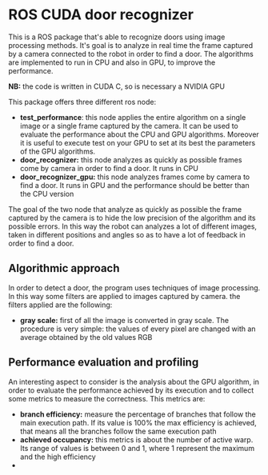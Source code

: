 # ROS CUDA door recognizer
This is a ROS package that's able to recognize doors using image processing methods. It's goal is to analyze in real time the frame captured by a camera connected to the robot in order to find a door. The algorithms are implemented to run in CPU and also in GPU, to improve the performance.

**NB:** the code is written in CUDA C, so is necessary a NVIDIA GPU

This package offers three different ros node:

* **test_performance**: this node applies the entire algorithm on a single image or a single frame captured by the camera. It can be used to evaluate the performance about the CPU and GPU algorithms. Moreover it is useful to execute test on your GPU to set at its best the parameters of the GPU algorithms.
* **door_recognizer:** this node analyzes as quickly as possible frames come by camera in order to find a door. It runs in CPU 
* **door_recognizer_gpu:** this node analyzes frames come by camera to find a door. It runs in GPU and the performance should be better than the CPU version

The goal of the two node that analyze as quickly as possible the frame captured by the camera is to hide the low precision of the algorithm and its possible errors. In this way the robot can analyzes a lot of different images, taken in different positions and angles so as to have a lot of feedback in order to find a door.

## Algorithmic approach

In order to detect a door, the program uses techniques of image processing. In this way some filters are applied to images captured by camera. the filters applied are the following:

* **gray scale:** first of all the image is converted in gray scale. The procedure is very simple: the values of every pixel are changed with an average obtained by the old values RGB

## Performance evaluation and profiling

An interesting aspect to consider is the analysis about the GPU algorithm, in order to evaluate the performance achieved by its execution and to collect some metrics to measure the correctness. This metrics are:

* **branch efficiency:** measure the percentage of branches that follow the main execution path. If its value is 100% the max efficiency is achieved, that means all the branches follow the same execution path
* **achieved occupancy:** this metrics is about the number of active warp. Its range of values is between 0 and 1, where 1 represent the maximum and the high efficiency
*   